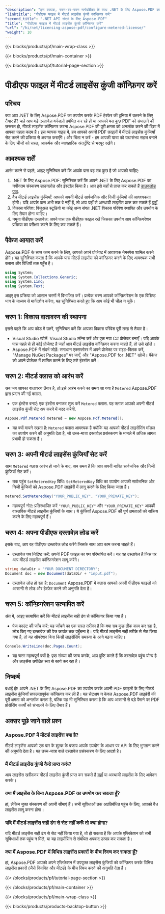 ```yaml
---
"description": "इस व्यापक, चरण-दर-चरण मार्गदर्शिका के साथ .NET के लिए Aspose.PDF का उपयोग करके अपनी PDF फ़ाइलों में मीटर्ड लाइसेंस कुंजियों को कॉन्फ़िगर करना सीखें।"
"linktitle": "पीडीएफ फाइल में मीटर्ड लाइसेंस कुंजी कॉन्फ़िगर करें"
"second_title": ".NET API संदर्भ के लिए Aspose.PDF"
"title": "पीडीएफ फाइल में मीटर्ड लाइसेंस कुंजी कॉन्फ़िगर करें"
"url": "/hi/net/licensing-aspose-pdf/configure-metered-license/"
"weight": 10
---
```


{{< blocks/products/pf/main-wrap-class >}}

{{< blocks/products/pf/main-container >}}

{{< blocks/products/pf/tutorial-page-section >}}

# पीडीएफ फाइल में मीटर्ड लाइसेंस कुंजी कॉन्फ़िगर करें

## परिचय

क्या आप .NET के लिए Aspose.PDF का उपयोग करके PDF हेरफेर की दुनिया में उतरने के लिए तैयार हैं? चाहे आप बड़े दस्तावेज़ वर्कफ़्लो प्रबंधित कर रहे हों या आपको बस कुछ PDF को संभालने की ज़रूरत हो, मीटर्ड लाइसेंस कॉन्फ़िगर करना Aspose.PDF की पूरी क्षमता को अनलॉक करने की दिशा में आपका पहला कदम है। इस व्यापक गाइड में, हम आपको अपनी PDF फ़ाइलों में मीटर्ड लाइसेंस कुंजियाँ सेट करने की प्रक्रिया से अवगत कराएँगे। और चिंता न करें - हम आपकी यात्रा को यथासंभव सहज बनाने के लिए चीजों को सरल, आकर्षक और व्यावहारिक अंतर्दृष्टि से भरपूर रखेंगे।

## आवश्यक शर्तें

आरंभ करने से पहले, आइए सुनिश्चित करें कि आपके पास वह सब कुछ है जो आपको चाहिए:

1. .NET के लिए Aspose.PDF: सुनिश्चित करें कि आपने .NET के लिए Aspose.PDF का नवीनतम संस्करण डाउनलोड और इंस्टॉल किया है। आप इसे यहाँ से प्राप्त कर सकते हैं [डाउनलोड पृष्ठ](https://releases.aspose.com/pdf/net/).
2. वैध मीटर्ड लाइसेंस कुंजियाँ: आपको अपनी मीटर्ड सार्वजनिक और निजी कुंजियों की आवश्यकता होगी। यदि आपके पास अभी तक वे नहीं हैं, तो आप यहाँ से अस्थायी लाइसेंस प्राप्त कर सकते हैं [यहाँ](https://purchase.aspose.com/temporary-license/).
3. विकास परिवेश: विजुअल स्टूडियो या कोई अन्य संगत .NET विकास परिवेश स्थापित और उपयोग के लिए तैयार होना चाहिए।
4. नमूना पीडीएफ दस्तावेज़: अपने पास एक पीडीएफ फाइल रखें जिसका उपयोग आप कॉन्फ़िगरेशन प्रक्रिया का परीक्षण करने के लिए कर सकते हैं।

## पैकेज आयात करें

Aspose.PDF के साथ काम करने के लिए, आपको अपने प्रोजेक्ट में आवश्यक नेमस्पेस शामिल करने होंगे। यह सुनिश्चित करता है कि आपके पास मीटर्ड लाइसेंस को कॉन्फ़िगर करने के लिए आवश्यक सभी क्लास और विधियों तक पहुँच है।

```csharp
using System;
using System.Collections.Generic;
using System.Linq;
using System.Text;
```

आइए इस प्रक्रिया को आसान चरणों में विभाजित करें। प्रत्येक चरण आपको कॉन्फ़िगरेशन के एक विशिष्ट भाग के माध्यम से मार्गदर्शन करेगा, यह सुनिश्चित करते हुए कि आप कोई भी चीज़ न चूकें।

## चरण 1: विकास वातावरण की स्थापना

इससे पहले कि आप कोड में उतरें, सुनिश्चित करें कि आपका विकास परिवेश पूरी तरह से तैयार है।

- Visual Studio खोलें: Visual Studio लॉन्च करें और एक नया C# प्रोजेक्ट बनाएँ। यदि आपके पास पहले से ही कोई प्रोजेक्ट है जहाँ आप मीटर्ड लाइसेंस कॉन्फ़िगर करना चाहते हैं, तो उसे खोलें।
- Aspose.PDF में संदर्भ जोड़ें: समाधान एक्सप्लोरर में अपने प्रोजेक्ट पर राइट-क्लिक करें, "Manage NuGet Packages" पर जाएँ, और "Aspose.PDF for .NET" खोजें। पैकेज को अपने प्रोजेक्ट में शामिल करने के लिए उसे इंस्टॉल करें।

## चरण 2: मीटर्ड क्लास को आरंभ करें

अब जब आपका वातावरण तैयार है, तो इसे आरंभ करने का समय आ गया है `Metered` Aspose.PDF द्वारा प्रदान की गई क्लास.

- एक इंस्टेंस बनाएं: एक इंस्टेंस बनाकर शुरू करें `Metered` क्लास. यह क्लास आपको अपनी मीटर्ड लाइसेंस कुंजी सेट अप करने में मदद करेगी.

```csharp
Aspose.Pdf.Metered metered = new Aspose.Pdf.Metered();
```

- यह क्यों मायने रखता है: `Metered` क्लास आवश्यक है क्योंकि यह आपको मीटर्ड लाइसेंसिंग मॉडल का उपयोग करने की अनुमति देता है, जो उच्च-मात्रा दस्तावेज़ प्रसंस्करण के मामले में अधिक लागत प्रभावी हो सकता है।

## चरण 3: अपनी मीटर्ड लाइसेंस कुंजियाँ सेट करें

साथ `Metered` क्लास आरंभ हो जाने के बाद, अब समय है कि आप अपनी मापित सार्वजनिक और निजी कुंजियाँ सेट करें।

- तक पहुंच `SetMeteredKey` विधि: `SetMeteredKey` विधि का उपयोग आपकी सार्वजनिक और निजी कुंजियों को Aspose.PDF लाइब्रेरी में लागू करने के लिए किया जाता है।

```csharp
metered.SetMeteredKey("YOUR_PUBLIC_KEY", "YOUR_PRIVATE_KEY");
```

- महत्वपूर्ण नोट: प्रतिस्थापित करें `"YOUR_PUBLIC_KEY"` और `"YOUR_PRIVATE_KEY"` आपकी वास्तविक मीटर्ड लाइसेंस कुंजियों के साथ। ये कुंजियाँ Aspose.PDF की पूर्ण क्षमताओं को सक्रिय करने के लिए महत्वपूर्ण हैं।

## चरण 4: अपना पीडीएफ दस्तावेज़ लोड करें

इसके बाद, आप वह पीडीएफ दस्तावेज़ लोड करेंगे जिसके साथ आप काम करना चाहते हैं।

- दस्तावेज़ पथ निर्दिष्ट करें: अपनी PDF फ़ाइल का पथ परिभाषित करें। यह वह दस्तावेज़ है जिस पर आप मीटर्ड लाइसेंस कॉन्फ़िगरेशन लागू करेंगे।

```csharp
string dataDir = "YOUR DOCUMENT DIRECTORY";
Document doc = new Document(dataDir + "input.pdf");
```

- दस्तावेज़ लोड हो रहा है: `Document` Aspose.PDF में क्लास आपको अपनी पीडीएफ फाइलों को आसानी से लोड और हेरफेर करने की अनुमति देता है।

## चरण 5: कॉन्फ़िगरेशन सत्यापित करें

अंत में, आइए सत्यापित करें कि मीटर्ड लाइसेंस सही ढंग से कॉन्फ़िगर किया गया है।

- पेज काउंट की जाँच करें: यह जाँचने का एक सरल तरीका है कि क्या सब कुछ ठीक काम कर रहा है, लोड किए गए दस्तावेज़ की पेज काउंट तक पहुँचना है। यदि मीटर्ड लाइसेंस सही तरीके से सेट किया गया है, तो यह ऑपरेशन बिना किसी लाइसेंसिंग समस्या के आगे बढ़ना चाहिए।

```csharp
Console.WriteLine(doc.Pages.Count);
```

- यह चरण महत्वपूर्ण क्यों है: पृष्ठ संख्या की जांच करके, आप पुष्टि करते हैं कि दस्तावेज़ पहुंच योग्य है और लाइसेंस अपेक्षित रूप से कार्य कर रहा है।

## निष्कर्ष

बधाई हो! आपने .NET के लिए Aspose.PDF का उपयोग करके अपनी PDF फ़ाइलों के लिए मीटर्ड लाइसेंस कुंजियाँ सफलतापूर्वक कॉन्फ़िगर कर ली हैं। यह सेटअप न केवल Aspose.PDF लाइब्रेरी की पूरी क्षमता को अनलॉक करता है, बल्कि यह भी सुनिश्चित करता है कि आप आसानी से बड़े पैमाने पर PDF प्रोसेसिंग कार्यों को संभालने के लिए तैयार हैं।

## अक्सर पूछे जाने वाले प्रश्न

### Aspose.PDF में मीटर्ड लाइसेंस क्या है?  
मीटर्ड लाइसेंस आपको एक बार के शुल्क के बजाय आपके उपयोग के आधार पर API के लिए भुगतान करने की अनुमति देता है। यह उच्च-मात्रा वाले दस्तावेज़ प्रसंस्करण के लिए आदर्श है।

### मैं मीटर्ड लाइसेंस कुंजी कैसे प्राप्त करूं?  
आप लाइसेंस खरीदकर मीटर्ड लाइसेंस कुंजी प्राप्त कर सकते हैं [यहाँ](https://purchase.aspose.com/buy) या अस्थायी लाइसेंस के लिए आवेदन करके।

### क्या मैं लाइसेंस के बिना Aspose.PDF का उपयोग कर सकता हूँ?  
हां, लेकिन मुफ़्त संस्करण की अपनी सीमाएं हैं। सभी सुविधाओं तक अप्रतिबंधित पहुंच के लिए, आपको वैध लाइसेंस लागू करना होगा।

### यदि मैं मीटर्ड लाइसेंस सही ढंग से सेट नहीं करूँ तो क्या होगा?  
यदि मीटर्ड लाइसेंस सही ढंग से सेट नहीं किया गया है, तो हो सकता है कि आपके एप्लिकेशन को सभी सुविधाओं तक पहुंच न मिले, या यह लाइसेंसिंग से संबंधित अपवाद उत्पन्न कर सकता है।

### क्या मैं Aspose.PDF में विभिन्न लाइसेंस प्रकारों के बीच स्विच कर सकता हूँ?  
हां, Aspose.PDF आपको अपने एप्लिकेशन में उपयुक्त लाइसेंस कुंजियों को कॉन्फ़िगर करके विभिन्न लाइसेंस प्रकारों (जैसे नियमित और मीटर्ड) के बीच स्विच करने की अनुमति देता है।


{{< /blocks/products/pf/tutorial-page-section >}}

{{< /blocks/products/pf/main-container >}}

{{< /blocks/products/pf/main-wrap-class >}}

{{< blocks/products/products-backtop-button >}}